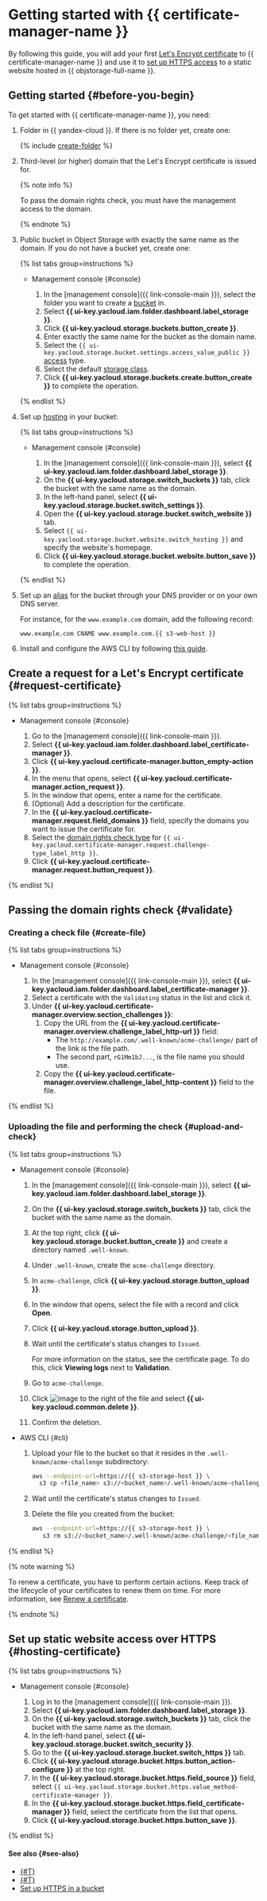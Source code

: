 # Getting started with {{ certificate-manager-name }}

By following this guide, you will add your first [Let's Encrypt certificate](../concepts/managed-certificate.md) to {{ certificate-manager-name }} and use it to [set up HTTPS access](../../storage/operations/hosting/certificate.md) to a static website hosted in {{ objstorage-full-name }}.

## Getting started {#before-you-begin}

To get started with {{ certificate-manager-name }}, you need:

1. Folder in {{ yandex-cloud }}. If there is no folder yet, create one:

    {% include [create-folder](../../_includes/create-folder.md) %}

1. Third-level (or higher) domain that the Let's Encrypt certificate is issued for.

    {% note info %}

    To pass the domain rights check, you must have the management access to the domain.

    {% endnote %}

1. Public bucket in Object Storage with exactly the same name as the domain. If you do not have a bucket yet, create one:

    {% list tabs group=instructions %}

    - Management console {#console}

        1. In the [management console]({{ link-console-main }}), select the folder you want to create a [bucket](../../storage/concepts/bucket.md) in.
        1. Select **{{ ui-key.yacloud.iam.folder.dashboard.label_storage }}**.
        1. Click **{{ ui-key.yacloud.storage.buckets.button_create }}**.
        1. Enter exactly the same name for the bucket as the domain name.
        1. Select the `{{ ui-key.yacloud.storage.bucket.settings.access_value_public }}` [access](../../storage/concepts/bucket.md#bucket-access) type.
        1. Select the default [storage class](../../storage/concepts/storage-class.md).
        1. Click **{{ ui-key.yacloud.storage.buckets.create.button_create }}** to complete the operation.

    {% endlist %}

1. Set up [hosting](../../storage/operations/hosting/setup.md) in your bucket:

    {% list tabs group=instructions %}

    - Management console {#console}

        1. In the [management console]({{ link-console-main }}), select **{{ ui-key.yacloud.iam.folder.dashboard.label_storage }}**.
        1. On the **{{ ui-key.yacloud.storage.switch_buckets }}** tab, click the bucket with the same name as the domain.
        1. In the left-hand panel, select **{{ ui-key.yacloud.storage.bucket.switch_settings }}**.
        1. Open the **{{ ui-key.yacloud.storage.bucket.switch_website }}** tab.
        1. Select `{{ ui-key.yacloud.storage.bucket.website.switch_hosting }}` and specify the website's homepage.
        1. Click **{{ ui-key.yacloud.storage.bucket.website.button_save }}** to complete the operation.

    {% endlist %}

1. Set up an [alias](../../storage/operations/hosting/own-domain.md) for the bucket through your DNS provider or on your own DNS server.

    For instance, for the `www.example.com` domain, add the following record:

    ```text
    www.example.com CNAME www.example.com.{{ s3-web-host }}
    ```

1. Install and configure the AWS CLI by following [this guide](../../storage/tools/aws-cli.md#before-you-begin).

## Create a request for a Let's Encrypt certificate {#request-certificate}

{% list tabs group=instructions %}

- Management console {#console}

    1. Go to the [management console]({{ link-console-main }}).
    1. Select **{{ ui-key.yacloud.iam.folder.dashboard.label_certificate-manager }}**.
    1. Click **{{ ui-key.yacloud.certificate-manager.button_empty-action }}**.
    1. In the menu that opens, select **{{ ui-key.yacloud.certificate-manager.action_request }}**.
    1. In the window that opens, enter a name for the certificate.
    1. (Optional) Add a description for the certificate.
    1. In the **{{ ui-key.yacloud.certificate-manager.request.field_domains }}** field, specify the domains you want to issue the certificate for.
    1. Select the [domain rights check type](../concepts/challenges.md) for `{{ ui-key.yacloud.certificate-manager.request.challenge-type_label_http }}`. 
    1. Click **{{ ui-key.yacloud.certificate-manager.request.button_request }}**.

{% endlist %}

## Passing the domain rights check {#validate}

### Creating a check file {#create-file}

{% list tabs group=instructions %}

- Management console {#console}

  1. In the [management console]({{ link-console-main }}), select **{{ ui-key.yacloud.iam.folder.dashboard.label_certificate-manager }}**.
  1. Select a certificate with the `Validating` status in the list and click it.
  1. Under **{{ ui-key.yacloud.certificate-manager.overview.section_challenges }}**:
      1. Copy the URL from the **{{ ui-key.yacloud.certificate-manager.overview.challenge_label_http-url }}** field:
          * The `http://example.com/.well-known/acme-challenge/` part of the link is the file path.
          * The second part, `rG1Mm1bJ...`, is the file name you should use.
      1. Copy the **{{ ui-key.yacloud.certificate-manager.overview.challenge_label_http-content }}** field to the file.

{% endlist %}

### Uploading the file and performing the check {#upload-and-check}

{% list tabs group=instructions %}

- Management console {#console}

  1. In the [management console]({{ link-console-main }}), select **{{ ui-key.yacloud.iam.folder.dashboard.label_storage }}**.
  1. On the **{{ ui-key.yacloud.storage.switch_buckets }}** tab, click the bucket with the same name as the domain.
  1. At the top right, click **{{ ui-key.yacloud.storage.bucket.button_create }}** and create a directory named `.well-known`.
  1. Under `.well-known`, create the `acme-challenge` directory.
  1. In `acme-challenge`, click **{{ ui-key.yacloud.storage.button_upload }}**.
  1. In the window that opens, select the file with a record and click **Open**.
  1. Click **{{ ui-key.yacloud.storage.button_upload }}**.
  1. Wait until the certificate's status changes to `Issued`.

     For more information on the status, see the certificate page. To do this, click **Viewing logs** next to **Validation**. 
  1. Go to `acme-challenge`.
  1. Click ![image](../../_assets/options.svg) to the right of the file and select **{{ ui-key.yacloud.common.delete }}**.
  1. Confirm the deletion.

- AWS CLI {#cli}

  1. Upload your file to the bucket so that it resides in the `.well-known/acme-challenge` subdirectory:

      ```bash
      aws --endpoint-url=https://{{ s3-storage-host }} \
        s3 cp <file_name> s3://<bucket_name>/.well-known/acme-challenge/<file_name>
      ```

  1. Wait until the certificate's status changes to `Issued`.
  1. Delete the file you created from the bucket:

      ```bash
      aws --endpoint-url=https://{{ s3-storage-host }} \
         s3 rm s3://<bucket_name>/.well-known/acme-challenge/<file_name>
      ```

{% endlist %}

{% note warning %}

To renew a certificate, you have to perform certain actions. Keep track of the lifecycle of your certificates to renew them on time. For more information, see [Renew a certificate](../concepts/managed-certificate.md#renew).

{% endnote %}

## Set up static website access over HTTPS {#hosting-certificate}

{% list tabs group=instructions %}

- Management console {#console}

    1. Log in to the [management console]({{ link-console-main }}).
    1. Select **{{ ui-key.yacloud.iam.folder.dashboard.label_storage }}**.
    1. On the **{{ ui-key.yacloud.storage.switch_buckets }}** tab, click the bucket with the same name as the domain.
    1. In the left-hand panel, select **{{ ui-key.yacloud.storage.bucket.switch_security }}**.
    1. Go to the **{{ ui-key.yacloud.storage.bucket.switch_https }}** tab.
    1. Click **{{ ui-key.yacloud.storage.bucket.https.button_action-configure }}** at the top right.
    1. In the **{{ ui-key.yacloud.storage.bucket.https.field_source }}** field, select `{{ ui-key.yacloud.storage.bucket.https.value_method-certificate-manager }}`.
    1. In the **{{ ui-key.yacloud.storage.bucket.https.field_certificate-manager }}** field, select the certificate from the list that opens.
    1. Click **{{ ui-key.yacloud.storage.bucket.https.button_save }}**.

{% endlist %}


#### See also {#see-also}

- [{#T}](../concepts/managed-certificate.md)
- [{#T}](../concepts/challenges.md)
- [Set up HTTPS in a bucket](../../storage/operations/hosting/certificate.md)
